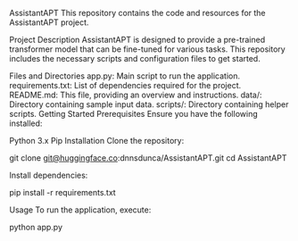 AssistantAPT
This repository contains the code and resources for the AssistantAPT project.

Project Description
AssistantAPT is designed to provide a pre-trained transformer model that can be fine-tuned for various tasks. This repository includes the necessary scripts and configuration files to get started.

Files and Directories
app.py: Main script to run the application.
requirements.txt: List of dependencies required for the project.
README.md: This file, providing an overview and instructions.
data/: Directory containing sample input data.
scripts/: Directory containing helper scripts.
Getting Started
Prerequisites
Ensure you have the following installed:

Python 3.x
Pip
Installation
Clone the repository:

git clone git@huggingface.co:dnnsdunca/AssistantAPT.git
cd AssistantAPT

Install dependencies:

pip install -r requirements.txt

Usage
To run the application, execute:

python app.py

